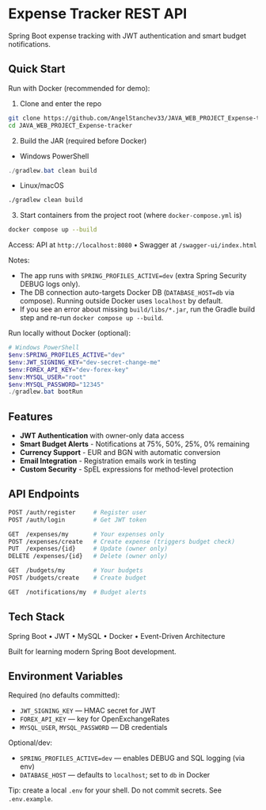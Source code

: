 # Expense Tracker REST API

Spring Boot expense tracking with JWT authentication and smart budget notifications.

## Quick Start

Run with Docker (recommended for demo):

1) Clone and enter the repo

```bash
git clone https://github.com/AngelStanchev33/JAVA_WEB_PROJECT_Expense-tracker.git
cd JAVA_WEB_PROJECT_Expense-tracker
```

2) Build the JAR (required before Docker)

- Windows PowerShell
```powershell
./gradlew.bat clean build
```

- Linux/macOS
```bash
./gradlew clean build
```

3) Start containers from the project root (where `docker-compose.yml` is)

```bash
docker compose up --build
```

Access: API at `http://localhost:8080` • Swagger at `/swagger-ui/index.html`

Notes:
- The app runs with `SPRING_PROFILES_ACTIVE=dev` (extra Spring Security DEBUG logs only).
- The DB connection auto-targets Docker DB (`DATABASE_HOST=db` via compose). Running outside Docker uses `localhost` by default.
- If you see an error about missing `build/libs/*.jar`, run the Gradle build step and re-run `docker compose up --build`.

Run locally without Docker (optional):

```powershell
# Windows PowerShell
$env:SPRING_PROFILES_ACTIVE="dev"
$env:JWT_SIGNING_KEY="dev-secret-change-me"
$env:FOREX_API_KEY="dev-forex-key"
$env:MYSQL_USER="root"
$env:MYSQL_PASSWORD="12345"
./gradlew.bat bootRun
```

## Features

- **JWT Authentication** with owner-only data access
- **Smart Budget Alerts** - Notifications at 75%, 50%, 25%, 0% remaining
- **Currency Support** - EUR and BGN with automatic conversion
- **Email Integration** - Registration emails work in testing
- **Custom Security** - SpEL expressions for method-level protection

## API Endpoints

```bash
POST /auth/register     # Register user
POST /auth/login        # Get JWT token

GET  /expenses/my       # Your expenses only
POST /expenses/create   # Create expense (triggers budget check)
PUT  /expenses/{id}     # Update (owner only)
DELETE /expenses/{id}   # Delete (owner only)

GET  /budgets/my        # Your budgets
POST /budgets/create    # Create budget

GET  /notifications/my  # Budget alerts
```

## Tech Stack

Spring Boot • JWT • MySQL • Docker • Event-Driven Architecture

Built for learning modern Spring Boot development.

## Environment Variables

Required (no defaults committed):

- `JWT_SIGNING_KEY` — HMAC secret for JWT
- `FOREX_API_KEY` — key for OpenExchangeRates
- `MYSQL_USER`, `MYSQL_PASSWORD` — DB credentials

Optional/dev:

- `SPRING_PROFILES_ACTIVE=dev` — enables DEBUG and SQL logging (via env)
- `DATABASE_HOST` — defaults to `localhost`; set to `db` in Docker

Tip: create a local `.env` for your shell. Do not commit secrets. See `.env.example`.
